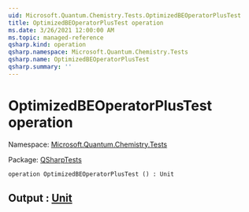 ```yaml
---
uid: Microsoft.Quantum.Chemistry.Tests.OptimizedBEOperatorPlusTest
title: OptimizedBEOperatorPlusTest operation
ms.date: 3/26/2021 12:00:00 AM
ms.topic: managed-reference
qsharp.kind: operation
qsharp.namespace: Microsoft.Quantum.Chemistry.Tests
qsharp.name: OptimizedBEOperatorPlusTest
qsharp.summary: ''
---
```


# OptimizedBEOperatorPlusTest operation

Namespace: [Microsoft.Quantum.Chemistry.Tests](xref:Microsoft.Quantum.Chemistry.Tests)

Package: [QSharpTests](https://nuget.org/packages/QSharpTests)




```qsharp
operation OptimizedBEOperatorPlusTest () : Unit
```


## Output : [Unit](xref:microsoft.quantum.lang-ref.unit)

